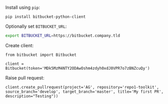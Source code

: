 Install using `pip`:
```
pip install bitbucket-python-client
```

Optionally set `BITBUCKET_URL`:
```bash
export BITBUCKET_URL=https://bitbucket.company.tld
```

Create client:
```
from bitbucket import Bitbucket

client = Bitbucket(token='MDk5MzM4NTY2ODAwOshm4zdyh0xdJ0VPR7o7zBNZcuQy')

```

Raise pull request:
```
client.create_pullrequest(project='AG', repository='repo1-toolkit', source_branch='develop', target_branch='master', title='My first PR', description="Testing"))
```
